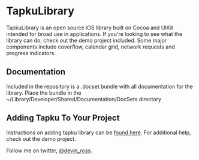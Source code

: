 TapkuLibrary
============
TapkuLibrary is an open source iOS library built on Cocoa and UIKit intended for broad use in applications. If you're looking to see what the library can do, check out the demo project included. Some major components include coverflow, calendar grid, network requests and progress indicators.



## Documentation
Included in the repository is a .docset bundle with all documentation for the library. Place the bundle in the ~/Library/Developer/Shared/Documentation/DocSets directory

## Adding Tapku To Your Project 

Instructions on adding tapku library can be [found here](https://github.com/devinross/tapkulibrary/wiki/Adding-Tapku-to-Your-Project-in-XCode-4). For additional help, check out the demo project.


Follow me on twitter, [@devin_ross](http://twitter.com/devin_ross).
